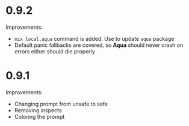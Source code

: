 # 0.9.2

Improvements:

* `mix local.aqua` command is added. Use to update `aqua` package
* Default panic fallbacks are covered, so **Aqua** should never crash on errors either should die properly

# 0.9.1

Improvements:

* Changing prompt from unsafe to safe
* Removing inspects
* Coloring the prompt